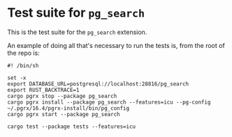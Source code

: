 # Test suite for `pg_search`

This is the test suite for the `pg_search` extension.

An example of doing all that's necessary to run the tests is, from the root of the repo is:

```shell
#! /bin/sh

set -x
export DATABASE_URL=postgresql://localhost:28816/pg_search
export RUST_BACKTRACE=1
cargo pgrx stop --package pg_search
cargo pgrx install --package pg_search --features=icu --pg-config ~/.pgrx/16.4/pgrx-install/bin/pg_config
cargo pgrx start --package pg_search

cargo test --package tests --features=icu
```
